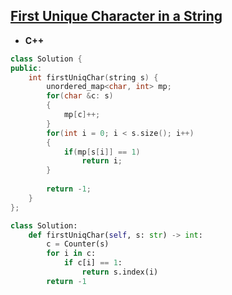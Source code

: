 ## [First Unique Character in a String](https://leetcode.com/problems/first-unique-character-in-a-string/)

* **C++**
```cpp
class Solution {
public:
    int firstUniqChar(string s) {
        unordered_map<char, int> mp;
        for(char &c: s)
        {
            mp[c]++;
        }
        for(int i = 0; i < s.size(); i++)
        {
            if(mp[s[i]] == 1)
                return i;
        }
        
        return -1;
    }
};
```

```py
class Solution:
    def firstUniqChar(self, s: str) -> int:
        c = Counter(s)
        for i in c:
            if c[i] == 1:
                return s.index(i)
        return -1
        
```
